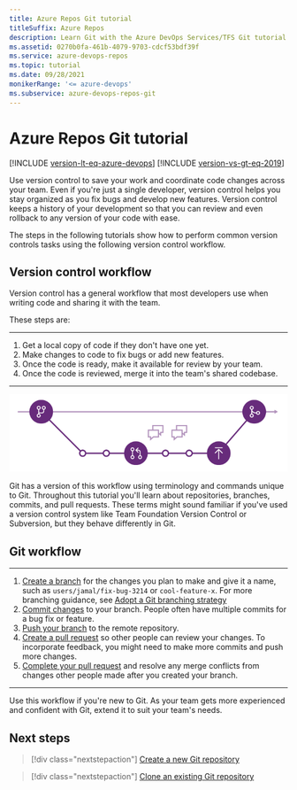 ```yaml
---
title: Azure Repos Git tutorial
titleSuffix: Azure Repos
description: Learn Git with the Azure DevOps Services/TFS Git tutorial.
ms.assetid: 0270b0fa-461b-4079-9703-cdcf53bdf39f
ms.service: azure-devops-repos
ms.topic: tutorial
ms.date: 09/28/2021
monikerRange: '<= azure-devops'
ms.subservice: azure-devops-repos-git
---
```


# Azure Repos Git tutorial

[!INCLUDE [version-lt-eq-azure-devops](../../includes/version-lt-eq-azure-devops.md)]
[!INCLUDE [version-vs-gt-eq-2019](../../includes/version-vs-gt-eq-2019.md)]

Use version control to save your work and coordinate code changes across your team. Even if you're just a single developer, version control helps you stay organized as you fix bugs and develop new features. Version control keeps a history of your development so that you can review and even rollback to any version of your code with ease.

The steps in the following tutorials show how to perform common version controls tasks using the following version control workflow.

## Version control workflow

Version control has a general workflow that most developers use when writing code and sharing it with the team.

These steps are:

---
1. Get a local copy of code if they don't have one yet.
2. Make changes to code to fix bugs or add new features.
3. Once the code is ready, make it available for review by your team.
4. Once the code is reviewed, merge it into the team's shared codebase.

---

![The Git feature branch workflow](media/gitworkflow.png)

Git has a version of this workflow using terminology and commands unique to Git. Throughout this tutorial you'll learn about repositories, branches, commits, and pull requests. 
These terms might sound familiar if you've used a version control system like Team Foundation Version Control or Subversion, but they behave differently in Git.
 
##  Git workflow

---
1. [Create a branch](./create-branch.md) for the changes you plan to make and give it a name, such as `users/jamal/fix-bug-3214` or `cool-feature-x`. For more branching guidance, see [Adopt a Git branching strategy](git-branching-guidance.md)
2. [Commit changes](commits.md) to your branch. People often have multiple commits for a bug fix or feature.
3. [Push your branch](pushing.md) to the remote repository. 
4. [Create a pull request](pull-requests.md#create-a-pull-request) so other people can review your changes. To incorporate feedback, you might need to make more commits and push more changes.
5. [Complete your pull request](complete-pull-requests.md) and resolve any merge conflicts from changes other people made after you created your branch.

---

Use this workflow if you're new to Git. As your team gets more experienced and confident with Git, extend it to suit your team's needs.

## Next steps

> [!div class="nextstepaction"]
> [Create a new Git repository](creatingrepo.md)

> [!div class="nextstepaction"]
> [Clone an existing Git repository](clone.md)